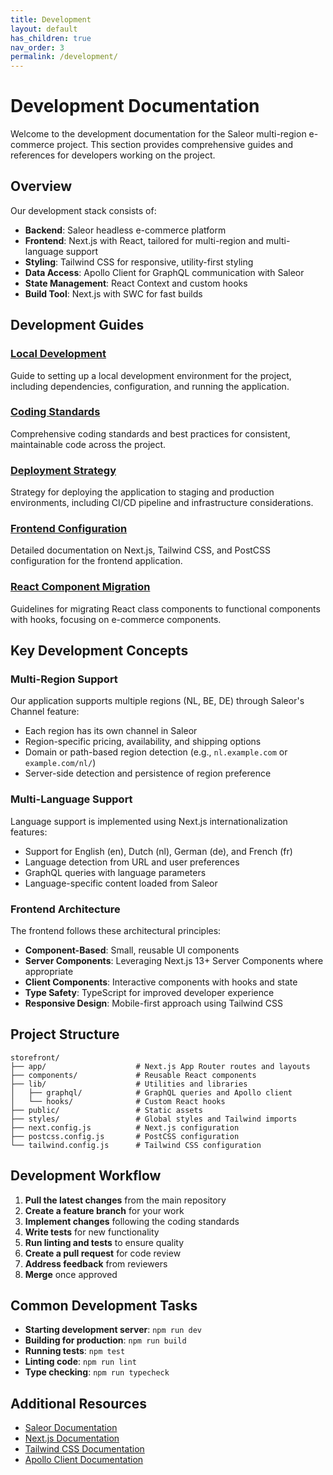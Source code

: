 ```yaml
---
title: Development
layout: default
has_children: true
nav_order: 3
permalink: /development/
---
```


# Development Documentation

Welcome to the development documentation for the Saleor multi-region e-commerce project. This section provides comprehensive guides and references for developers working on the project.

## Overview

Our development stack consists of:

- **Backend**: Saleor headless e-commerce platform
- **Frontend**: Next.js with React, tailored for multi-region and multi-language support
- **Styling**: Tailwind CSS for responsive, utility-first styling
- **Data Access**: Apollo Client for GraphQL communication with Saleor
- **State Management**: React Context and custom hooks
- **Build Tool**: Next.js with SWC for fast builds

## Development Guides

### [Local Development](/docs/development/local-development.md)
Guide to setting up a local development environment for the project, including dependencies, configuration, and running the application.

### [Coding Standards](/docs/development/coding-standards.md)
Comprehensive coding standards and best practices for consistent, maintainable code across the project.

### [Deployment Strategy](/docs/development/deployment.md)
Strategy for deploying the application to staging and production environments, including CI/CD pipeline and infrastructure considerations.

### [Frontend Configuration](/docs/development/frontend-configuration.md)
Detailed documentation on Next.js, Tailwind CSS, and PostCSS configuration for the frontend application.

### [React Component Migration](/docs/development/react-component-migration.md)
Guidelines for migrating React class components to functional components with hooks, focusing on e-commerce components.

## Key Development Concepts

### Multi-Region Support

Our application supports multiple regions (NL, BE, DE) through Saleor's Channel feature:

- Each region has its own channel in Saleor
- Region-specific pricing, availability, and shipping options
- Domain or path-based region detection (e.g., `nl.example.com` or `example.com/nl/`)
- Server-side detection and persistence of region preference

### Multi-Language Support

Language support is implemented using Next.js internationalization features:

- Support for English (en), Dutch (nl), German (de), and French (fr)
- Language detection from URL and user preferences
- GraphQL queries with language parameters
- Language-specific content loaded from Saleor

### Frontend Architecture

The frontend follows these architectural principles:

- **Component-Based**: Small, reusable UI components
- **Server Components**: Leveraging Next.js 13+ Server Components where appropriate
- **Client Components**: Interactive components with hooks and state
- **Type Safety**: TypeScript for improved developer experience
- **Responsive Design**: Mobile-first approach using Tailwind CSS

## Project Structure

```
storefront/
├── app/                    # Next.js App Router routes and layouts
├── components/             # Reusable React components
├── lib/                    # Utilities and libraries
│   ├── graphql/            # GraphQL queries and Apollo client
│   └── hooks/              # Custom React hooks
├── public/                 # Static assets
├── styles/                 # Global styles and Tailwind imports
├── next.config.js          # Next.js configuration
├── postcss.config.js       # PostCSS configuration
└── tailwind.config.js      # Tailwind CSS configuration
```

## Development Workflow

1. **Pull the latest changes** from the main repository
2. **Create a feature branch** for your work
3. **Implement changes** following the coding standards
4. **Write tests** for new functionality
5. **Run linting and tests** to ensure quality
6. **Create a pull request** for code review
7. **Address feedback** from reviewers
8. **Merge** once approved

## Common Development Tasks

- **Starting development server**: `npm run dev`
- **Building for production**: `npm run build`
- **Running tests**: `npm test`
- **Linting code**: `npm run lint`
- **Type checking**: `npm run typecheck`

## Additional Resources

- [Saleor Documentation](https://docs.saleor.io/docs/3.x/developer/)
- [Next.js Documentation](https://nextjs.org/docs)
- [Tailwind CSS Documentation](https://tailwindcss.com/docs)
- [Apollo Client Documentation](https://www.apollographql.com/docs/react/) 